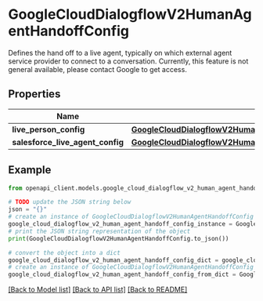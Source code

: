 # GoogleCloudDialogflowV2HumanAgentHandoffConfig

Defines the hand off to a live agent, typically on which external agent service provider to connect to a conversation. Currently, this feature is not general available, please contact Google to get access.

## Properties

Name | Type | Description | Notes
------------ | ------------- | ------------- | -------------
**live_person_config** | [**GoogleCloudDialogflowV2HumanAgentHandoffConfigLivePersonConfig**](GoogleCloudDialogflowV2HumanAgentHandoffConfigLivePersonConfig.md) |  | [optional] 
**salesforce_live_agent_config** | [**GoogleCloudDialogflowV2HumanAgentHandoffConfigSalesforceLiveAgentConfig**](GoogleCloudDialogflowV2HumanAgentHandoffConfigSalesforceLiveAgentConfig.md) |  | [optional] 

## Example

```python
from openapi_client.models.google_cloud_dialogflow_v2_human_agent_handoff_config import GoogleCloudDialogflowV2HumanAgentHandoffConfig

# TODO update the JSON string below
json = "{}"
# create an instance of GoogleCloudDialogflowV2HumanAgentHandoffConfig from a JSON string
google_cloud_dialogflow_v2_human_agent_handoff_config_instance = GoogleCloudDialogflowV2HumanAgentHandoffConfig.from_json(json)
# print the JSON string representation of the object
print(GoogleCloudDialogflowV2HumanAgentHandoffConfig.to_json())

# convert the object into a dict
google_cloud_dialogflow_v2_human_agent_handoff_config_dict = google_cloud_dialogflow_v2_human_agent_handoff_config_instance.to_dict()
# create an instance of GoogleCloudDialogflowV2HumanAgentHandoffConfig from a dict
google_cloud_dialogflow_v2_human_agent_handoff_config_from_dict = GoogleCloudDialogflowV2HumanAgentHandoffConfig.from_dict(google_cloud_dialogflow_v2_human_agent_handoff_config_dict)
```
[[Back to Model list]](../README.md#documentation-for-models) [[Back to API list]](../README.md#documentation-for-api-endpoints) [[Back to README]](../README.md)


